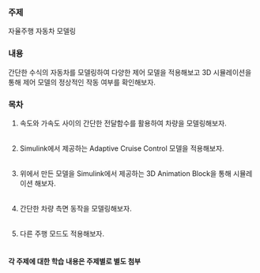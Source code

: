 <h3>주제</h3>

자율주행 자동차 모델링

<h3>내용</h3>

간단한 수식의 자동차를 모델링하여 다양한 제어 모델을 적용해보고 3D 시뮬레이션을 통해 제어 모델의 정상적인 작동 여부를 확인해보자.

<h3>목차</h3>

1. 속도와 가속도 사이의 간단한 전달함수를 활용하여 차량을 모델링해보자.</br></br>

2. Simulink에서 제공하는 Adaptive Cruise Control 모델을 적용해보자.</br></br>

3. 위에서 만든 모델을 Simulink에서 제공하는 3D Animation Block을 통해 시뮬레이션 해보자.</br></br>

4. 간단한 차량 측면 동작을 모델링해보자.</br></br>

5. 다른 주행 모드도 적용해보자.</br></br>

<h4>각 주제에 대한 학습 내용은 주제별로 별도 첨부</h4>

